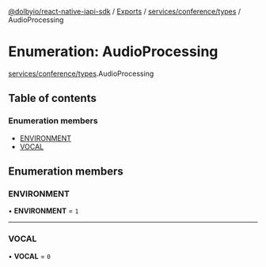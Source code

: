 [@dolbyio/react-native-iapi-sdk](../README.md) / [Exports](../modules.md) / [services/conference/types](../modules/services_conference_types.md) / AudioProcessing

# Enumeration: AudioProcessing

[services/conference/types](../modules/services_conference_types.md).AudioProcessing

## Table of contents

### Enumeration members

- [ENVIRONMENT](services_conference_types.AudioProcessing.md#environment)
- [VOCAL](services_conference_types.AudioProcessing.md#vocal)

## Enumeration members

### ENVIRONMENT

• **ENVIRONMENT** = `1`

___

### VOCAL

• **VOCAL** = `0`
